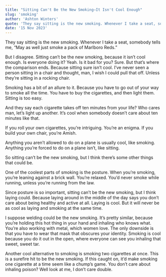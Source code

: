 ```yaml
---
title: "Sitting Can't Be the New Smoking—It Isn't Cool Enough"
slug: 'smoking'
author: 'Ashton Winters'
quote: 'They say sitting is the new smoking. Whenever I take a seat, somebody tells me, “May as well just smoke a pack of Marlboro Reds.”'
date: '15 Nov 2023'
---
```


They say sitting is the new smoking. Whenever I take a seat, somebody tells me, “May as well just smoke a pack of Marlboro Reds.”

But I disagree. Sitting can’t be the new smoking, because it isn’t cool enough. Is everyone doing it? Yeah. Is it bad for you? Sure. But that’s where the comparison ends. Because sitting sure isn’t cool. I’ve never seen a person sitting in a chair and thought, man, I wish I could pull that off. Unless they’re sitting in a rocking chair.

Smoking has a bit of an allure to it. Because you have to go out of your way to smoke all the time. You have to buy the cigarettes, and then light them. Sitting is too easy.

And they say each cigarette takes off ten minutes from your life? Who cares man, let’s light up another. It’s cool when somebody doesn’t care about ten minutes like that.

If you roll your own cigarettes, you’re intriguing. You’re an enigma. If you build your own chair, you’re Amish.

Anything you aren’t allowed to do on a plane is usually cool, like smoking. Anything you’re forced to do on a plane isn’t, like sitting.

So sitting can’t be the new smoking, but I think there’s some other things that could be.

One of the coolest parts of smoking is the posture. When you’re smoking, you’re leaning against a brick wall. You’re relaxed. You’d never smoke while running, unless you’re running from the law.

Since posture is so important, sitting can’t be the new smoking, but I think laying could. Because laying around in the middle of the day says you don’t care about being healthy and active at all. Laying is cool. But it will never be as cool as laying and smoking at the same time.

I suppose welding could be the new smoking. It’s pretty similar, because you’re holding this hot thing in your hand and inhaling who knows what. You’re also working with metal, which women love. The only downside is that you have to wear that mask that obscures your identity. Smoking is cool because you do it out in the open, where everyone can see you inhaling that sweet, sweet tar.

Another cool alternative to smoking is smoking two cigarettes at once. This is a surefire hit to be the new smoking. If this caught on, it’d make smoking one cigarette at a time seem like a chump’s game. You don’t care about inhaling poison? Well look at me, I don’t care double.